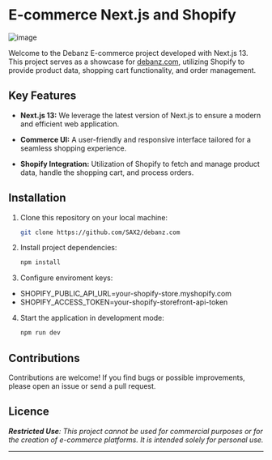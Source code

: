 # E-commerce Next.js and Shopify

![image](https://github.com/SAX2/debanz.com/assets/91171834/085acebb-fb3b-40bd-a03e-d9f599491c01)

Welcome to the Debanz E-commerce project developed with Next.js 13. This project serves as a showcase for [debanz.com](https://debanz.com), utilizing Shopify to provide product data, shopping cart functionality, and order management.

## Key Features

- **Next.js 13:** We leverage the latest version of Next.js to ensure a modern and efficient web application.

- **Commerce UI:** A user-friendly and responsive interface tailored for a seamless shopping experience.

- **Shopify Integration:** Utilization of Shopify to fetch and manage product data, handle the shopping cart, and process orders.

## Installation

1. Clone this repository on your local machine:

   ```bash
   git clone https://github.com/SAX2/debanz.com

2. Install project dependencies:

   ```bash
   npm install

3. Configure enviroment keys:

- SHOPIFY_PUBLIC_API_URL=your-shopify-store.myshopify.com
- SHOPIFY_ACCESS_TOKEN=your-shopify-storefront-api-token

4. Start the application in development mode:

    ```bash
    npm run dev

## Contributions

Contributions are welcome! If you find bugs or possible improvements, please open an issue or send a pull request.

## Licence

_**Restricted Use**: This project cannot be used for commercial purposes or for the creation of e-commerce platforms. It is intended solely for personal use._

---
